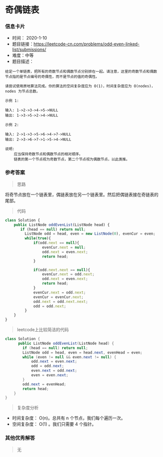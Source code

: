 # 奇偶链表

### 信息卡片

- 时间： 2020-1-10
- 题目链接：https://leetcode-cn.com/problems/odd-even-linked-list/submissions/
- 难度：中等
- 题目描述：

```
给定一个单链表，把所有的奇数节点和偶数节点分别排在一起。请注意，这里的奇数节点和偶数节点指的是节点编号的奇偶性，而不是节点的值的奇偶性。

请尝试使用原地算法完成。你的算法的空间复杂度应为 O(1)，时间复杂度应为 O(nodes)，nodes 为节点总数。

示例 1:

输入: 1->2->3->4->5->NULL
输出: 1->3->5->2->4->NULL

示例 2:

输入: 2->1->3->5->6->4->7->NULL 
输出: 2->3->6->7->1->5->4->NULL

说明:
    应当保持奇数节点和偶数节点的相对顺序。
    链表的第一个节点视为奇数节点，第二个节点视为偶数节点，以此类推。
```





### 参考答案

> 思路

将奇节点放在一个链表里，偶链表放在另一个链表里。然后把偶链表接在奇链表的尾部。 



> 代码

```js
class Solution {
    public ListNode oddEvenList(ListNode head) {
       if (head == null) return null;
         ListNode odd = head, even = new ListNode(0), evenCur = even;
         while(true){
             if(odd.next == null){
                 evenCur.next = null;
                 odd.next = even.next;
                 return head;
             }

             if(odd.next.next == null){
                 evenCur.next = odd.next;
                 odd.next = even.next;
                 return head;
             }
             evenCur.next = odd.next;
             evenCur = evenCur.next;
             odd.next = odd.next.next;
             odd = odd.next;
         }
    }
}
```



> leetcode上比较简洁的代码

```java
class Solution {
      public ListNode oddEvenList(ListNode head) {
        if (head == null) return null;
        ListNode odd = head, even = head.next, evenHead = even;
        while (even != null && even.next != null) {
            odd.next = even.next;
            odd = odd.next;
            even.next = odd.next;
            even = even.next;
        }
        odd.next = evenHead;
        return head;
    }
}
```



> 复杂度分析

- 时间复杂度： O(n)。总共有 n 个节点，我们每个遍历一次。
- 空间复杂度： O(1) 。我们只需要 4 个指针。





### 其他优秀解答

> 无
